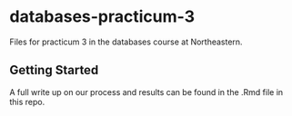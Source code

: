 # databases-practicum-3

Files for practicum 3 in the databases course at Northeastern.

## Getting Started

A full write up on our process and results can be found in the .Rmd file in this repo.
